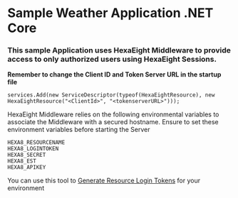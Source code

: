# Sample Weather Application .NET Core

### This sample Application uses HexaEight Middleware to provide access to only authorized users using HexaEight Sessions.

**Remember to change the Client ID and Token Server URL in the startup file**

```
services.Add(new ServiceDescriptor(typeof(HexaEightResource), new HexaEightResource("<ClientId>", "<tokenserverURL>")));
```

HexaEight Middleware relies on the following environmental variables to associate the Middleware with a secured hostname. Ensure to set these environment variables before starting the Server

```
HEXA8_RESOURCENAME
HEXA8_LOGINTOKEN
HEXA8_SECRET
HEXA8_EST
HEXA8_APIKEY
```

You can use this tool to [Generate Resource Login Tokens](https://github.com/HexaEightTeam/Generate-HexaEight-Login-Token-For-Resource-Servers) for your environment

